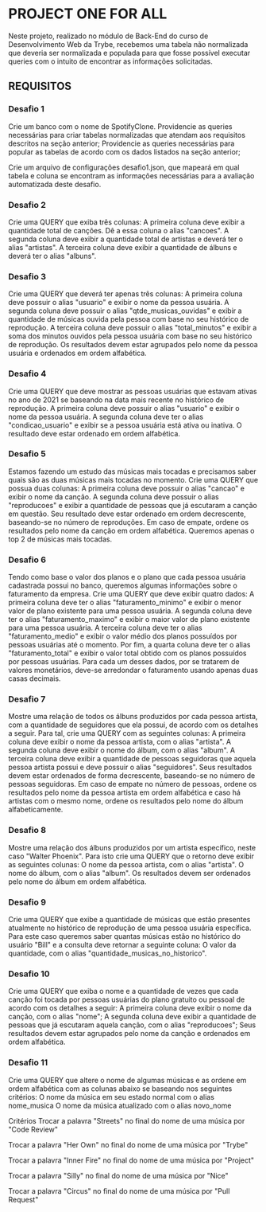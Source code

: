 # PROJECT ONE FOR ALL #

Neste projeto, realizado no módulo de Back-End do curso de Desenvolvimento Web da Trybe, recebemos uma tabela não normalizada que deveria ser normalizada e populada para que fosse possível executar queries com o intuito de encontrar as informações solicitadas.

## REQUISITOS ##

### Desafio 1 ###
Crie um banco com o nome de SpotifyClone.
Providencie as queries necessárias para criar tabelas normalizadas que atendam aos requisitos descritos na seção anterior;
Providencie as queries necessárias para popular as tabelas de acordo com os dados listados na seção anterior;

Crie um arquivo de configurações desafio1.json, que mapeará em qual tabela e coluna se encontram as informações necessárias para a avaliação automatizada deste desafio.

### Desafio 2 ###
Crie uma QUERY que exiba três colunas:
A primeira coluna deve exibir a quantidade total de canções. Dê a essa coluna o alias "cancoes".
A segunda coluna deve exibir a quantidade total de artistas e deverá ter o alias "artistas".
A terceira coluna deve exibir a quantidade de álbuns e deverá ter o alias "albuns".

### Desafio 3 ###
Crie uma QUERY que deverá ter apenas três colunas:
A primeira coluna deve possuir o alias "usuario" e exibir o nome da pessoa usuária.
A segunda coluna deve possuir o alias "qtde_musicas_ouvidas" e exibir a quantidade de músicas ouvida pela pessoa com base no seu histórico de reprodução.
A terceira coluna deve possuir o alias "total_minutos" e exibir a soma dos minutos ouvidos pela pessoa usuária com base no seu histórico de reprodução.
Os resultados devem estar agrupados pelo nome da pessoa usuária e ordenados em ordem alfabética.

### Desafio 4 ###
Crie uma QUERY que deve mostrar as pessoas usuárias que estavam ativas no ano de 2021 se baseando na data mais recente no histórico de reprodução.
A primeira coluna deve possuir o alias "usuario" e exibir o nome da pessoa usuária.
A segunda coluna deve ter o alias "condicao_usuario" e exibir se a pessoa usuária está ativa ou inativa.
O resultado deve estar ordenado em ordem alfabética.

### Desafio 5 ###
Estamos fazendo um estudo das músicas mais tocadas e precisamos saber quais são as duas músicas mais tocadas no momento. Crie uma QUERY que possua duas colunas:
A primeira coluna deve possuir o alias "cancao" e exibir o nome da canção.
A segunda coluna deve possuir o alias "reproducoes" e exibir a quantidade de pessoas que já escutaram a canção em questão.
Seu resultado deve estar ordenado em ordem decrescente, baseando-se no número de reproduções. Em caso de empate, ordene os resultados pelo nome da canção em ordem alfabética. Queremos apenas o top 2 de músicas mais tocadas.

### Desafio 6 ###
Tendo como base o valor dos planos e o plano que cada pessoa usuária cadastrada possui no banco, queremos algumas informações sobre o faturamento da empresa. Crie uma QUERY que deve exibir quatro dados:
A primeira coluna deve ter o alias "faturamento_minimo" e exibir o menor valor de plano existente para uma pessoa usuária.
A segunda coluna deve ter o alias "faturamento_maximo" e exibir o maior valor de plano existente para uma pessoa usuária.
A terceira coluna deve ter o alias "faturamento_medio" e exibir o valor médio dos planos possuídos por pessoas usuárias até o momento.
Por fim, a quarta coluna deve ter o alias "faturamento_total" e exibir o valor total obtido com os planos possuídos por pessoas usuárias.
Para cada um desses dados, por se tratarem de valores monetários, deve-se arredondar o faturamento usando apenas duas casas decimais.

### Desafio 7 ###
Mostre uma relação de todos os álbuns produzidos por cada pessoa artista, com a quantidade de seguidores que ela possui, de acordo com os detalhes a seguir. Para tal, crie uma QUERY com as seguintes colunas:
A primeira coluna deve exibir o nome da pessoa artista, com o alias "artista".
A segunda coluna deve exibir o nome do álbum, com o alias "album".
A terceira coluna deve exibir a quantidade de pessoas seguidoras que aquela pessoa artista possui e deve possuir o alias "seguidores".
Seus resultados devem estar ordenados de forma decrescente, baseando-se no número de pessoas seguidoras. Em caso de empate no número de pessoas, ordene os resultados pelo nome da pessoa artista em ordem alfabética e caso há artistas com o mesmo nome, ordene os resultados pelo nome do álbum alfabeticamente.

### Desafio 8 ###
Mostre uma relação dos álbuns produzidos por um artista específico, neste caso "Walter Phoenix". Para isto crie uma QUERY que o retorno deve exibir as seguintes colunas:
O nome da pessoa artista, com o alias "artista".
O nome do álbum, com o alias "album".
Os resultados devem ser ordenados pelo nome do álbum em ordem alfabética.

### Desafio 9 ###
Crie uma QUERY que exibe a quantidade de músicas que estão presentes atualmente no histórico de reprodução de uma pessoa usuária específica. Para este caso queremos saber quantas músicas estão no histórico do usuário "Bill" e a consulta deve retornar a seguinte coluna:
O valor da quantidade, com o alias "quantidade_musicas_no_historico".

### Desafio 10 ###
Crie uma QUERY que exiba o nome e a quantidade de vezes que cada canção foi tocada por pessoas usuárias do plano gratuito ou pessoal de acordo com os detalhes a seguir:
A primeira coluna deve exibir o nome da canção, com o alias "nome";
A segunda coluna deve exibir a quantidade de pessoas que já escutaram aquela canção, com o alias "reproducoes";
Seus resultados devem estar agrupados pelo nome da canção e ordenados em ordem alfabética.

### Desafio 11 ###
Crie uma QUERY que altere o nome de algumas músicas e as ordene em ordem alfabética com as colunas abaixo se baseando nos seguintes critérios:
O nome da música em seu estado normal com o alias nome_musica
O nome da música atualizado com o alias novo_nome

Critérios
Trocar a palavra "Streets" no final do nome de uma música por "Code Review"

Trocar a palavra "Her Own" no final do nome de uma música por "Trybe"

Trocar a palavra "Inner Fire" no final do nome de uma música por "Project"

Trocar a palavra "Silly" no final do nome de uma música por "Nice"

Trocar a palavra "Circus" no final do nome de uma música por "Pull Request"
